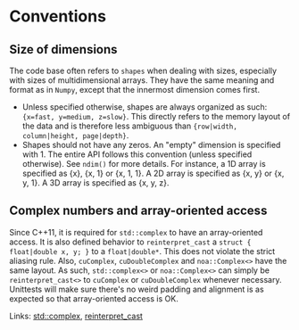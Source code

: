 # Conventions

## Size of dimensions

The code base often refers to `shapes` when dealing with sizes, especially with sizes of multidimensional arrays. They
have the same meaning and format as in `Numpy`, except that the innermost dimension comes first.

- Unless specified otherwise, shapes are always organized as such: `{x=fast, y=medium, z=slow}`. This directly refers to
  the memory layout of the data and is therefore less ambiguous than `{row|width, column|height, page|depth}`.
- Shapes should not have any zeros. An "empty" dimension is specified with 1. The entire API follows this convention
  (unless specified otherwise). See `ndim()` for more details. For instance, a 1D array is specified as {x}, {x, 1} or
  {x, 1, 1}. A 2D array is specified as {x, y} or {x, y, 1}. A 3D array is specified as {x, y, z}.

## Complex numbers and array-oriented access

Since C++11, it is required for `std::complex` to have an array-oriented access. It is also defined behavior
to `reinterpret_cast` a `struct { float|double x, y; }` to a `float|double*`. This does not violate the strict aliasing
rule. Also, `cuComplex`, `cuDoubleComplex` and `noa::Complex<>` have the same layout. As such, `std::complex<>`
or `noa::Complex<>` can simply be `reinterpret_cast<>` to `cuComplex` or `cuDoubleComplex` whenever necessary. Unittests
will make sure there's no weird padding and alignment is as expected so that array-oriented access is OK.

Links: [std::complex](https://en.cppreference.com/w/cpp/numeric/complex),
[reinterpret_cast](https://en.cppreference.com/w/cpp/language/reinterpret_cast)
